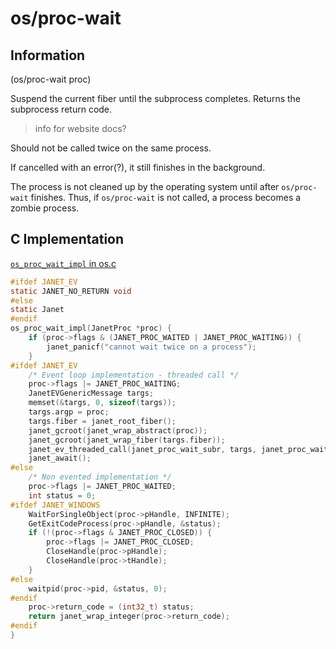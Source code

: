 # os/proc-wait

## Information

(os/proc-wait proc)

Suspend the current fiber until the subprocess completes. Returns the
subprocess return code.

> info for website docs?

Should not be called twice on the same process.

If cancelled with an error(?), it still finishes in the background.

The process is not cleaned up by the operating system until after
`os/proc-wait` finishes.  Thus, if `os/proc-wait` is not called, a
process becomes a zombie process.

## C Implementation

[`os_proc_wait_impl` in os.c](https://github.com/janet-lang/janet/blob/431ecd3d1a4caabc66b62f63c2f83ece2f74e9f9/src/core/os.c#L579-L617)

```c
#ifdef JANET_EV
static JANET_NO_RETURN void
#else
static Janet
#endif
os_proc_wait_impl(JanetProc *proc) {
    if (proc->flags & (JANET_PROC_WAITED | JANET_PROC_WAITING)) {
        janet_panicf("cannot wait twice on a process");
    }
#ifdef JANET_EV
    /* Event loop implementation - threaded call */
    proc->flags |= JANET_PROC_WAITING;
    JanetEVGenericMessage targs;
    memset(&targs, 0, sizeof(targs));
    targs.argp = proc;
    targs.fiber = janet_root_fiber();
    janet_gcroot(janet_wrap_abstract(proc));
    janet_gcroot(janet_wrap_fiber(targs.fiber));
    janet_ev_threaded_call(janet_proc_wait_subr, targs, janet_proc_wait_cb);
    janet_await();
#else
    /* Non evented implementation */
    proc->flags |= JANET_PROC_WAITED;
    int status = 0;
#ifdef JANET_WINDOWS
    WaitForSingleObject(proc->pHandle, INFINITE);
    GetExitCodeProcess(proc->pHandle, &status);
    if (!(proc->flags & JANET_PROC_CLOSED)) {
        proc->flags |= JANET_PROC_CLOSED;
        CloseHandle(proc->pHandle);
        CloseHandle(proc->tHandle);
    }
#else
    waitpid(proc->pid, &status, 0);
#endif
    proc->return_code = (int32_t) status;
    return janet_wrap_integer(proc->return_code);
#endif
}
```

